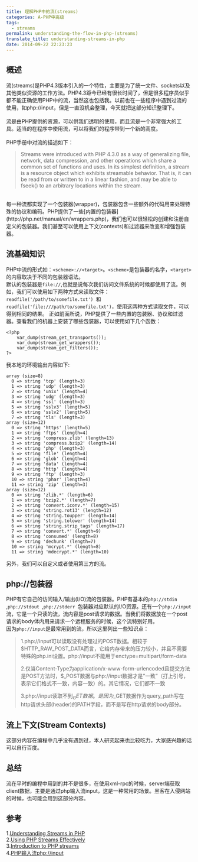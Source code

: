 ```yaml
---
title: 理解PHP中的流(streams)
categories: A-PHP中高级
tags:
  - streams
permalink: understanding-the-flow-in-php-(streams)
translate_title: understanding-streams-in-php
date: 2014-09-22 22:23:23
---
```

## 概述
流(streams)是PHP4.3版本引入的一个特性，主要是为了统一文件、sockets以及其他类似资源的工作方法。PHP4.3距今已经有很长时间了，但是很多程序员似乎都不能正确使用PHP中的流，当然这也包括我。以前也在一些程序中遇到过流的使用，如php://input，但是一直没机会整理，今天就把这部分知识整理下。<br />  
流是由PHP提供的资源，可以供我们透明的使用，而且流是一个非常强大的工具。适当的在程序中使用流，可以将我们的程序带到一个新的高度。<br />  
PHP手册中对流的描述如下：
> Streams were introduced with PHP 4.3.0 as a way of generalizing file, network, data compression, and other operations which share a common set of functions and uses. In its simplest definition, a stream is a resource object which exhibits streamable behavior. That is, it can be read from or written to in a linear fashion, and may be able to fseek() to an arbitrary locations within the stream.

<br />
每一种流都实现了一个包装器(wrapper)，包装器包含一些额外的代码用来处理特殊的协议和编码。PHP提供了一些[内置的包装器](http://php.net/manual/en/wrappers.php)，我们也可以很轻松的创建和注册自定义的包装器。我们甚至可以使用上下文(contexts)和过滤器来改变和增强包装器。

## 流基础知识
PHP中流的形式如：`<scheme>://<target>`。`<scheme>`是包装器的名字，`<target>`的内容取决于不同的包装器语法。  
默认的包装器是`file://`,也就是说每次我们访问文件系统的时候都使用了流。例如，我们可以使用如下两种方式来读取文件：`readfile('/path/to/somefile.txt') `和`readfile('file:///path/to/somefile.txt')`，使用这两种方式读取文件，可以得到相同的结果。
正如前面所说，PHP提供了一些内置的包装器、协议和过滤器。查看我们的机器上安装了哪些包装器，可以使用如下几个函数：

```
<?php
    var_dump(stream_get_transports());
    var_dump(stream_get_wrappers());
    var_dump(stream_get_filters());
?>
```
我本地的环境输出内容如下:

```
array (size=8)
  0 => string 'tcp' (length=3)
  1 => string 'udp' (length=3)
  2 => string 'unix' (length=4)
  3 => string 'udg' (length=3)
  4 => string 'ssl' (length=3)
  5 => string 'sslv3' (length=5)
  6 => string 'sslv2' (length=5)
  7 => string 'tls' (length=3)
array (size=12)
  0 => string 'https' (length=5)
  1 => string 'ftps' (length=4)
  2 => string 'compress.zlib' (length=13)
  3 => string 'compress.bzip2' (length=14)
  4 => string 'php' (length=3)
  5 => string 'file' (length=4)
  6 => string 'glob' (length=4)
  7 => string 'data' (length=4)
  8 => string 'http' (length=4)
  9 => string 'ftp' (length=3)
  10 => string 'phar' (length=4)
  11 => string 'zip' (length=3)
array (size=12)
  0 => string 'zlib.*' (length=6)
  1 => string 'bzip2.*' (length=7)
  2 => string 'convert.iconv.*' (length=15)
  3 => string 'string.rot13' (length=12)
  4 => string 'string.toupper' (length=14)
  5 => string 'string.tolower' (length=14)
  6 => string 'string.strip_tags' (length=17)
  7 => string 'convert.*' (length=9)
  8 => string 'consumed' (length=8)
  9 => string 'dechunk' (length=7)
  10 => string 'mcrypt.*' (length=8)
  11 => string 'mdecrypt.*' (length=10)
```
另外，我们可以自定义或者使用第三方的流。
## php://包装器
PHP有它自己的访问输入/输出(I/O)流的包装器。PHP有基本的`php://stdin `,`php://stdout `,`php://stderr `包装器对应默认的I/O资源。还有一个`php://input`流，它是一个只读的流，流内容是post请求的数据。当我们将数据放在一个post请求的body体内用来请求一个远程服务的时候，这个流特别好用。<br />
因为`php://input`是最常用到的流，所以这里列出一些知识点：
> 1.php://input可以读取没有处理过的POST数据。相较于$HTTP_RAW_POST_DATA而言，它给内存带来的压力较小，并且不需要特殊的php.ini设置。php://input不能用于enctype=multipart/form-data  
> 
> 2.仅当Content-Type为application/x-www-form-urlencoded且提交方法是POST方法时，$_POST数据与php://input数据才是”一致”（打上引号，表示它们格式不一致，内容一致）的。其它情况，它们都不一致
> 
> 3.php://input读取不到$_GET数据。是因为$_GET数据作为query_path写在http请求头部(header)的PATH字段，而不是写在http请求的body部分。

## 流上下文(Stream Contexts)
这部分内容在编程中几乎没有遇到过，本人研究起来也比较吃力，大家感兴趣的话可以自行百度。

## 总结
流在平时的编程中用到的并不是很多，在使用xml-rpc的时候，server端获取client数据，主要是通过php输入流input，这是一种常用的场景。黑客在入侵网站的时候，也可能会用到这部分内容。

## 参考
1.[Understanding Streams in PHP](http://www.sitepoint.com/%EF%BB%BFunderstanding-streams-in-php/)  
2.[Using PHP Streams Effectively](http://www.sitepoint.com/using-php-streams-effectively/)  
3.[Introduction to PHP streams](http://www.sk89q.com/2010/04/introduction-to-php-streams/)  
4.[PHP输入流php://input ](http://blog.csdn.net/lxzo123/article/details/6701655)

